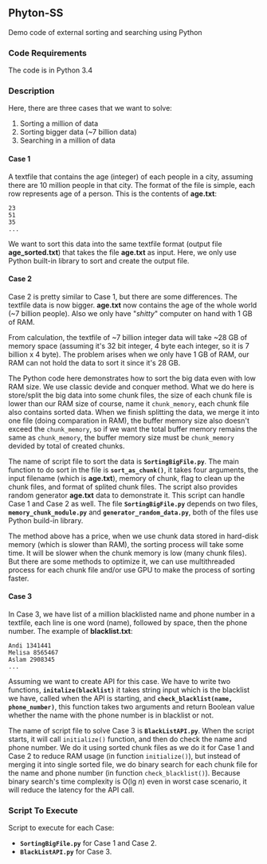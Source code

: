 ## Phyton-SS
Demo code of external sorting and searching using Python

### Code Requirements
The code is in Python 3.4

### Description
Here, there are three cases that we want to solve:

1. Sorting a million of data 
2. Sorting bigger data (~7 billion data)
3. Searching in a million of data


#### Case 1
A textfile that contains the age (integer) of each people in a city, 
assuming there are 10 million people in that city.
The format of the file is simple, each row represents age of a person.
This is the contents of **age.txt**:

```Text
23
51
35
...
```

We want to sort this data into the same textfile format (output file **age_sorted.txt**) that takes the file **age.txt** as input. 
Here, we only use Python built-in library to sort and create the output file.

#### Case 2
Case 2 is pretty similar to Case 1, but there are some differences. 
The textfile data is now bigger. **age.txt** now contains the age of the whole world (~7 billion people).
Also we only have "*shitty*" computer on hand with 1 GB of RAM.

From calculation, the textfile of ~7 billion integer data will take ~28 GB of memory space
(assuming it's 32 bit integer, 4 byte each integer, so it is 7 billion x 4 byte). 
The problem arises when we only have 1 GB of RAM, our RAM can not hold the data to sort it since it's 28 GB.

The Python code here demonstrates how to sort the big data even with low RAM size. 
We use classic devide and conquer method.
What we do here is store/split the big data into some chunk files, 
the size of each chunk file is lower than our RAM size of course, name it `chunk_memory`, 
each chunk file also contains sorted data. 
When we finish splitting the data, we merge it into one file (doing comparation in RAM), 
the buffer memory size also doesn't exceed the `chunk_memory`, 
so if we want the total buffer memory remains the same as `chunk_memory`, 
the buffer memory size must be `chunk_memory` devided by total of created chunks.

The name of script file to sort the data is **`SortingBigFile.py`**.
The main function to do sort in the file is **`sort_as_chunk()`**, it takes four arguments,
the input filename (which is **age.txt**), memory of chunk, flag to clean up the chunk files, and format of splited chunk files.
The script also provides random generator **age.txt** data to demonstrate it.
This script can handle Case 1 and Case 2 as well.
The file **`SortingBigFile.py`** depends on two files, **`memory_chunk_module.py`** and **`generator_random_data.py`**,
both of the files use Python build-in library.

The method above has a price, when we use chunk data stored in hard-disk memory (which is slower than RAM), 
the sorting process will take some time. It will be slower when the chunk memory is low (many chunk files). But there are some methods to optimize it, 
we can use multithreaded process for each chunk file and/or use GPU to make the process of sorting faster.

#### Case 3
In Case 3, we have list of a million blacklisted name and phone number in a textfile, each line is one word (name), followed by space,
then the phone number. The example of **blacklist.txt**:

```Text
Andi 1341441
Melisa 8565467
Aslam 2908345
...
```

Assuming we want to create API for this case.
We have to write two functions, **`initalize(blacklist)`** it takes string input which is the blacklist we have, called when the API is starting, 
and **`check_blacklist(name, phone_number)`**, this function takes two arguments and return Boolean value whether the name with the phone number is in blacklist or not. 

The name of script file to solve Case 3 is **`BlackListAPI.py`**.
When the script starts, it will call `initialize()` function, and then do check the name and phone number.
We do it using sorted chunk files as we do it for Case 1 and Case 2 to reduce RAM usage (in function `initialize()`), but instead of merging it into single sorted file, 
we do binary search for each chunk file for the name and phone number (in function `check_blacklist()`).
Because binary search's time complexity is O(lg *n*) even in worst case scenario, it will reduce the latency for the API call. 


### Script To Execute
Script to execute for each Case:

* **`SortingBigFile.py`** for Case 1 and Case 2.
* **`BlackListAPI.py`** for Case 3.

